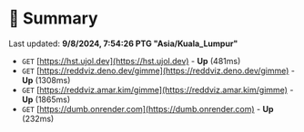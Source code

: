 # 📖 Summary
Last updated: **9/8/2024, 7:54:26 PTG "Asia/Kuala_Lumpur"**

- `GET` [https://hst.ujol.dev](https://hst.ujol.dev) - **Up** (481ms)
- `GET` [https://reddviz.deno.dev/gimme](https://reddviz.deno.dev/gimme) - **Up** (1308ms)
- `GET` [https://reddviz.amar.kim/gimme](https://reddviz.amar.kim/gimme) - **Up** (1865ms)
- `GET` [https://dumb.onrender.com](https://dumb.onrender.com) - **Up** (232ms)

